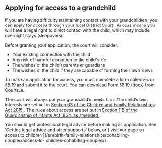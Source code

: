 ##  Applying for access to a grandchild

If you are having difficulty maintaining contact with your grandchildren, you
can apply for _access_ through [ your local District Court
](https://www.courts.ie/content/find-us) . Access means you will have a legal
right to direct contact with the child, which may include overnight stays
(sleepovers).

Before granting your application, the court will consider:

  * Your existing connection with the child 
  * Any risk of harmful disruption to the child's life 
  * The wishes of the child’s parents or guardians 
  * The wishes of the child if they are capable of forming their own views 

To make an application for access, you must complete a form called _Form
58.19_ and submit it to the court. You can [ download Form 58.19 (docx)
](https://www.courts.ie/acc/alfresco/9db36de7-9639-4a97-8689-b1d7f588a37f/Notice%20of%20application%20under%20section%2011b%20for%20an%20order%20giving%20access%20-%20Guardianship%20of%20Children%20Acts%2C%201964%20to%201997%20No.%2058.19.docx/doc/1)
from Courts.ie.

The court will always put your grandchild’s needs first. The child’s best
interests are set out in [ Section 63 of the Children and Family Relationships
Act 2015
](http://www.irishstatutebook.ie/eli/2015/act/9/section/63/enacted/en/html) .
The rules about access are set out in [ Section 11B of the Guardianship of
Infants Act 1964, as amended
](https://revisedacts.lawreform.ie/eli/1964/act/7/revised/en/html#SEC11B) .

You should get professional legal advice before making an application. See
‘Getting legal advice and other supports’ below, or [ visit our page on access
to children ](/en/birth-family-relationships/cohabiting-couples/access-to-
children-cohabiting-couples/) .
